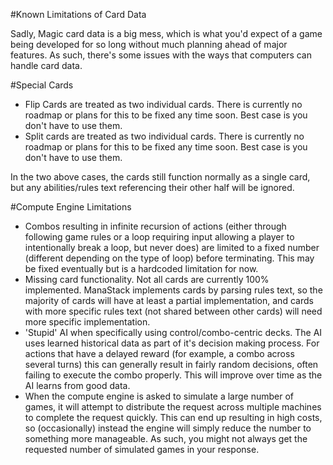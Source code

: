 #Known Limitations of Card Data

Sadly, Magic card data is a big mess, which is what you'd expect of a game being developed for so long without much planning ahead of major features. As such, there's some issues with the ways that computers can handle card data. 

#Special Cards

- Flip Cards are treated as two individual cards. There is currently no roadmap or plans for this to be fixed any time soon. Best case is you don't have to use them. 
- Split cards are treated as two individual cards. There is currently no roadmap or plans for this to be fixed any time soon. Best case is you don't have to use them. 

In the two above cases, the cards still function normally as a single card, but any abilities/rules text referencing their other half will be ignored.

#Compute Engine Limitations

- Combos resulting in infinite recursion of actions (either through following game rules or a loop requiring input allowing a player to intentionally break a loop, but never does) are limited to a fixed number (different depending on the type of loop) before terminating. This may be fixed eventually but is a hardcoded limitation for now. 
- Missing card functionality. Not all cards are currently 100% implemented. ManaStack implements cards by parsing rules text, so the majority of cards will have at least a partial implementation, and cards with more specific rules text (not shared between other cards) will need more specific implementation.
- 'Stupid' AI when specifically using control/combo-centric decks. The AI uses learned historical data as part of it's decision making process. For actions that have a delayed reward (for example, a combo across several turns) this can generally result in fairly random decisions, often failing to execute the combo properly. This will improve over time as the AI learns from good data. 
- When the compute engine is asked to simulate a large number of games, it will attempt to distribute the request across multiple machines to complete the request quickly. This can end up resulting in high costs, so (occasionally) instead the engine will simply reduce the number to something more manageable. As such, you might not always get the requested number of simulated games in your response. 

